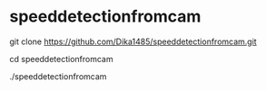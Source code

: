 # speeddetectionfromcam

git clone https://github.com/Dika1485/speeddetectionfromcam.git

cd speeddetectionfromcam

./speeddetectionfromcam
